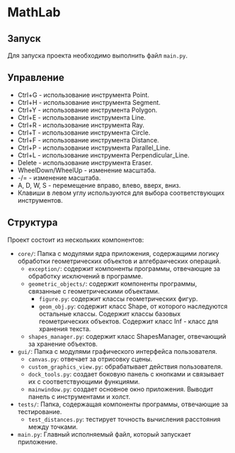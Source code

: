 # MathLab

## Запуск

Для запуска проекта необходимо выполнить файл `main.py`.

## Управление

- Ctrl+G - использование инструмента Point.
- Ctrl+H - использование инструмента Segment.
- Ctrl+Y - использование инструмента Polygon.
- Ctrl+E - использование инструмента Line.
- Ctrl+R - использование инструмента Ray.
- Ctrl+T - использование инструмента Circle.
- Ctrl+F - использование инструмента Distance.
- Ctrl+P - использование инструмента Parallel_Line.
- Ctrl+L - использование инструмента Perpendicular_Line.
- Delete - использование инструмента Eraser.
- WheelDown/WheelUp - изменение масштаба.
- -/= - изменение масштаба.
- A, D, W, S - перемещение вправо, влево, вверх, вниз.
- Клавиши в левом углу используются для выбора соответствующих инструментов.

## Структура

Проект состоит из нескольких компонентов:

- `core/`: Папка с модулями ядра приложения, содержащими логику обработки геометрических объектов и алгебраических
  операций.
    - `exception/`:  содержит компоненты программы, отвечающие за обработку исключений в программе.
    - `geometric_objects/`: содержит компоненты программы, связанные с геометрическими объектами.
        - `figure.py`: содержит классы геометрических фигур.
        - `geom_obj.py`: содержит класс Shape, от которого наследуются остальные классы. Содержит классы базовых
          геометрических объектов. Содержит класс Inf - класс для хранения текста.
    - `shapes_manager.py`: содержит класс ShapesManager, отвечающий за хранение объектов.
- `gui/`: Папка с модулями графического интерфейса пользователя.
    - `canvas.py`: отвечает за отрисовку сцены.
    - `custom_graphics_view.py`: обрабатывает действия пользователя.
    - `dock_tools.py`: создает боковую панель с кнопками и связывает их с соответствующими функциями.
    - `mainwindow.py`: создает основное окно приложения. Выводит панель с инструментами и холст.
- `tests/`: Папка, содержащая компоненты программы, отвечающие за тестирование.
    - `test_distances.py`: тестирует точность вычисления расстояния между точками.
- `main.py`: Главный исполняемый файл, который запускает приложение.


